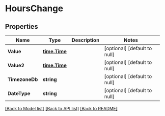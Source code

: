 # HoursChange

## Properties
Name | Type | Description | Notes
------------ | ------------- | ------------- | -------------
**Value** | [**time.Time**](time.Time.md) |  | [optional] [default to null]
**Value2** | [**time.Time**](time.Time.md) |  | [optional] [default to null]
**TimezoneDb** | **string** |  | [optional] [default to null]
**DateType** | **string** |  | [optional] [default to null]

[[Back to Model list]](../README.md#documentation-for-models) [[Back to API list]](../README.md#documentation-for-api-endpoints) [[Back to README]](../README.md)

